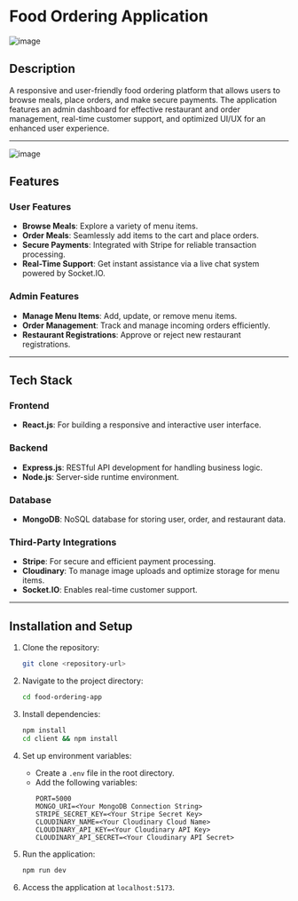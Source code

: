 # Food Ordering Application
![image](https://github.com/user-attachments/assets/24f93d2c-d19a-450d-b2b5-0c546ff9edb3)

## Description
A responsive and user-friendly food ordering platform that allows users to browse meals, place orders, and make secure payments. The application features an admin dashboard for effective restaurant and order management, real-time customer support, and optimized UI/UX for an enhanced user experience.

---
![image](https://github.com/user-attachments/assets/2c3d1a70-6bab-4f82-85a5-be39a3591b60)

## Features

### User Features
- **Browse Meals**: Explore a variety of menu items.
- **Order Meals**: Seamlessly add items to the cart and place orders.
- **Secure Payments**: Integrated with Stripe for reliable transaction processing.
- **Real-Time Support**: Get instant assistance via a live chat system powered by Socket.IO.

### Admin Features
- **Manage Menu Items**: Add, update, or remove menu items.
- **Order Management**: Track and manage incoming orders efficiently.
- **Restaurant Registrations**: Approve or reject new restaurant registrations.

---

## Tech Stack

### Frontend
- **React.js**: For building a responsive and interactive user interface.

### Backend
- **Express.js**: RESTful API development for handling business logic.
- **Node.js**: Server-side runtime environment.

### Database
- **MongoDB**: NoSQL database for storing user, order, and restaurant data.

### Third-Party Integrations
- **Stripe**: For secure and efficient payment processing.
- **Cloudinary**: To manage image uploads and optimize storage for menu items.
- **Socket.IO**: Enables real-time customer support.

---

## Installation and Setup

1. Clone the repository:
   ```bash
   git clone <repository-url>
   ```

2. Navigate to the project directory:
   ```bash
   cd food-ordering-app
   ```

3. Install dependencies:
   ```bash
   npm install
   cd client && npm install
   ```

4. Set up environment variables:
   - Create a `.env` file in the root directory.
   - Add the following variables:
     ```env
     PORT=5000
     MONGO_URI=<Your MongoDB Connection String>
     STRIPE_SECRET_KEY=<Your Stripe Secret Key>
     CLOUDINARY_NAME=<Your Cloudinary Cloud Name>
     CLOUDINARY_API_KEY=<Your Cloudinary API Key>
     CLOUDINARY_API_SECRET=<Your Cloudinary API Secret>
     ```

5. Run the application:
   ```bash
   npm run dev
   ```

6. Access the application at `localhost:5173`.

